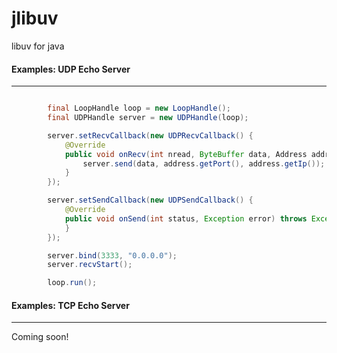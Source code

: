 jlibuv 
======

libuv for java

#### Examples: UDP Echo Server ####
---
```Java

        final LoopHandle loop = new LoopHandle();
        final UDPHandle server = new UDPHandle(loop);

        server.setRecvCallback(new UDPRecvCallback() {
            @Override
            public void onRecv(int nread, ByteBuffer data, Address address) throws Exception {
                server.send(data, address.getPort(), address.getIp());
            }
        });

        server.setSendCallback(new UDPSendCallback() {
            @Override
            public void onSend(int status, Exception error) throws Exception {
            }
        });

        server.bind(3333, "0.0.0.0");
        server.recvStart();

        loop.run();

```

#### Examples: TCP Echo Server ####
---

Coming soon!
